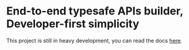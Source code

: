 # End-to-end typesafe APIs builder, Developer-first simplicity

This project is still in heavy development, you can read the docs [here](https://orpc.unnoq.com).
